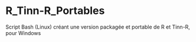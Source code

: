 # R_Tinn-R_Portables
Script Bash (Linux) créant une version packagée et portable de R et Tinn-R, pour Windows
